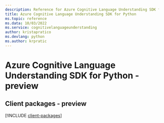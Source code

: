 ```yaml
---
description: Reference for Azure Cognitive Language Understanding SDK for Python
title: Azure Cognitive Language Understanding SDK for Python
ms.topic: reference
ms.data: 10/03/2022
ms.service: cognitivelanguageunderstanding
author: kristapratico
ms.devlang: python
ms.author: krpratic
---
```

# Azure Cognitive Language Understanding SDK for Python - preview

## Client packages - preview
[!INCLUDE [client-packages](cognitive-language-understanding-client-index.md)]